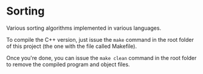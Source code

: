 # Sorting
Various sorting algorithms implemented in various languages.

To compile the C++ version, just issue the `make` command in the root folder of this project (the one with the file called Makefile).

Once you're done, you can issue the `make clean` command in the root folder to remove the compiled program and object files.
